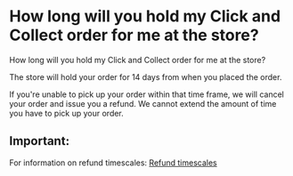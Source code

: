 # How long will you hold my Click and Collect order for me at the store?

How long will you hold my Click and Collect order for me at the store?

The store will hold your order for 14 days from when you placed the order.

If you're unable to pick up your order within that time frame, we will cancel your order and issue you a refund. We cannot extend the amount of time you have to pick up your order.
## Important:
For information on refund timescales: [Refund timescales](https://help.hollandandbarrett.com/hc/en-gb/articles/4411491863698-Refund-timescales?source=search)
